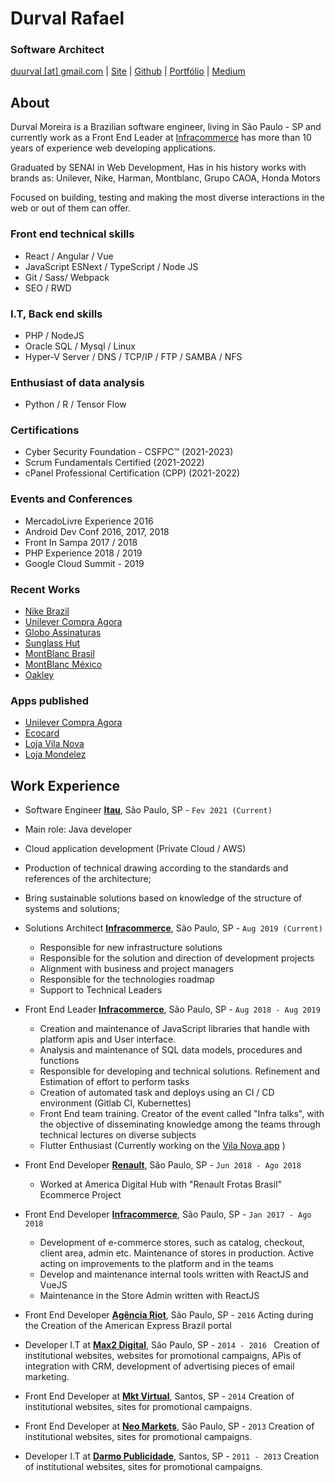 # Durval Rafael

### Software Architect

[duurval [at] gmail.com](mailto:duurval@gmail.com) | [Site](http://durvalrafael.com.br/) | [Github](http://github.com/durvs) | [Portfólio](http://behance.net/durval) | 
[Medium](https://medium.com/@durval)


## About


Durval Moreira is a Brazilian software engineer, living in São Paulo - SP and currently work as a Front End Leader at [Infracommerce](https://www.infracommerce.com.br) has more than 10 years of experience web developing applications. 

Graduated by SENAI in Web Development, Has in his history works with brands as: Unilever, Nike, Harman, Montblanc, Grupo CAOA, Honda Motors

Focused on building, testing and making the most diverse interactions in the web or out of them can offer.
### Front end technical skills

*   React / Angular / Vue 
*   JavaScript ESNext / TypeScript / Node JS
*   Git / Sass/ Webpack 
*   SEO / RWD  


### I.T, Back end skills

*   PHP / NodeJS
*   Oracle SQL / Mysql  / Linux 
*   Hyper-V Server /  DNS / TCP/IP / FTP / SAMBA / NFS


### Enthusiast of data analysis
* Python / R / Tensor Flow

### Certifications

* Cyber Security Foundation - CSFPC™ (2021-2023)
* Scrum Fundamentals Certified (2021-2022)
* cPanel Professional Certification (CPP) (2021-2022)

### Events and Conferences

* MercadoLivre Experience 2016
* Android Dev Conf 2016, 2017, 2018
* Front In Sampa 2017 / 2018
* PHP Experience 2018 / 2019
* Google Cloud Summit - 2019

### Recent Works
* [Nike Brazil](https://www.nike.com.br)
* [Unilever Compra Agora](https://compra-agora.com/)
* [Globo Assinaturas](https://assineoglobo.globo.com)
* [Sunglass Hut](http://www.sunglasshut.com/br)
* [MontBlanc Brasil](https://brasil.montblanc.com)
* [MontBlanc México](http://www.montblanc.com.mx)
* [Oakley](https://www.oakley.com.br/)

### Apps published
* [Unilever Compra Agora](https://play.google.com/store/apps/details?id=br.com.ifc.compraagora.app)
* [Ecocard](https://play.google.com/store/apps/details?id=br.com.i9xp.ecocard)
* [Loja Vila Nova](https://play.google.com/store/apps/details?id=br.com.ifc.vilanova.app)
* [Loja Mondelez](https://play.google.com/store/apps/details?id=br.com.ifc.mondelez.app)


## Work Experience
*   Software Engineer **[Itau](http://www.itau.com.br/)**, São Paulo, SP - `Fev 2021 (Current)`
   * Main role: Java developer
   * Cloud application development (Private Cloud / AWS)
   * Production of technical drawing according to the standards and references of the architecture;
   * Bring sustainable solutions based on knowledge of the structure of systems and solutions;  
    
*   Solutions Architect **[Infracommerce](http://www.infracommerce.com.br/)**, São Paulo, SP - `Aug 2019 (Current)`
    * Responsible for new infrastructure solutions
    * Responsible for the solution and direction of development projects
    * Alignment with business and project managers
    * Responsible for the technologies roadmap
    * Support to Technical Leaders
*   Front End Leader **[Infracommerce](http://www.infracommerce.com.br/)**, São Paulo, SP - `Aug 2018 - Aug 2019`
    * Creation and maintenance of JavaScript libraries that handle with platform apis and User interface.
    * Analysis and maintenance of SQL data models, procedures and functions
    * Responsible for developing and technical solutions. Refinement and Estimation of effort to perform tasks
    * Creation of automated task and deploys using an CI / CD environment (Gitlab CI, Kubernettes)
    * Front End team training. Creator of the event called "Infra talks", with the objective of disseminating knowledge among the teams through technical lectures on diverse subjects
    * Flutter Enthusiast (Currently working on the [Vila Nova app](https://play.google.com/store/apps/details?id=br.com.ifc.vilanova.app]) ) 
    
*   Front End Developer **[Renault](http://www.renault.com.br/)**, São Paulo, SP - `Jun 2018 - Ago 2018`
    * Worked at America Digital Hub with "Renault Frotas Brasil" Ecommerce Project
*   Front End Developer **[Infracommerce](http://www.infracommerce.com.br/)**, São Paulo, SP - `Jan 2017 - Ago 2018`
    * Development of e-commerce stores, such as catalog, checkout, client area, admin etc. Maintenance of stores in production. Active acting on improvements to the platform and in the teams
    * Develop and maintenance internal tools written with ReactJS and VueJS
    * Maintenance in the Store Admin written with ReactJS

*   Front End Developer **[Agência Riot](http://www.riot.com.br/)**, São Paulo, SP - `2016`
    Acting during the Creation of the American Express Brazil portal

*   Developer I.T at **[Max2 Digital](http://www.max2digital.com.br/)**, São Paulo, SP - `2014 - 2016 `
    Creation of institutional websites, websites for promotional campaigns, APis of integration with CRM, development of advertising pieces of email marketing.
    
*   Front End Developer at **[Mkt Virtual](http://www.mktvirtual.com.br/)**, Santos, SP - `2014`
    Creation of institutional websites, sites for promotional campaigns.

*   Front End Developer at **[Neo Markets](http://www.neomarkets.com.br/)**, São Paulo, SP - `2013`
    Creation of institutional websites, sites for promotional campaigns.

*   Developer I.T at **[Darmo Publicidade](http://www.darmopublicidade.com.br/)**, Santos, SP - `2011 - 2013`
    Creation of institutional websites, sites for promotional campaigns.
